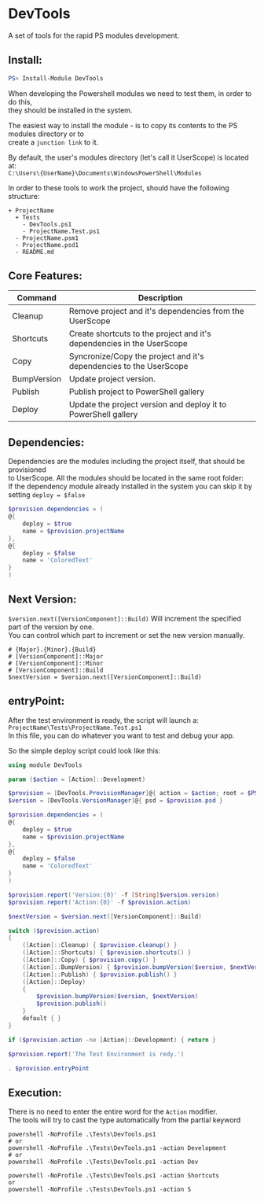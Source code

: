 # DevTools

A set of tools for the rapid PS modules development.


## Install:

```powershell
PS> Install-Module DevTools
```

When developing the Powershell modules we need to test them, in order to do this,<br>
they should be installed in the system. 

The easiest way to install the module - is to copy its contents to the PS modules directory or to<br>
create a `junction link` to it.

By default, the user's modules directory (let's call it UserScope) is located at:<br>
`C:\Users\{UserName}\Documents\WindowsPowerShell\Modules`

In order to these tools to work the project, should have the following structure:

```
+ ProjectName
  + Tests
    - DevTools.ps1
    - ProjectName.Test.ps1
  - ProjectName.psm1
  - ProjectName.psd1
  - README.md
```

## Core Features:

| Command   | Description |
| --------- | ----------- |
Cleanup     | Remove project and it's dependencies from the UserScope
Shortcuts   | Create shortcuts to the project and it's dependencies in the UserScope
Copy        | Syncronize/Copy the project and it's dependencies to the UserScope
BumpVersion | Update project version.
Publish     | Publish project to PowerShell gallery
Deploy      | Update the project version and deploy it to PowerShell gallery

## Dependencies:

Dependencies are the modules including the project itself, that should be provisioned<br>
to UserScope. All the modules should be located in the same root folder:<br>
If the dependency module already installed in the system you can skip it by setting `deploy = $false`

``` Powershell
$provision.dependencies = (
@{
    deploy = $true
    name = $provision.projectName
},
@{
    deploy = $false
    name = 'ColoredText'
}
)
```

## Next Version:

`$version.next([VersionComponent]::Build)` Will increment the specified part of the version by one.<br>
You can control which part to increment or set the new version manually.

```
# {Major}.{Minor}.{Build}
# [VersionComponent]::Major 
# [VersionComponent]::Minor
# [VersionComponent]::Build
$nextVersion = $version.next([VersionComponent]::Build)
```
## entryPoint:
 
 After the test environment is ready, the script will launch a:<br>
`ProjectName\Tests\ProjectName.Test.ps1`<br>
In this file, you can do whatever you want to test and debug your app.

So the simple deploy script could look like this:

```powershell
using module DevTools

param ($action = [Action]::Development)

$provision = [DevTools.ProvisionManager]@{ action = $action; root = $PSScriptRoot}
$version = [DevTools.VersionManager]@{ psd = $provision.psd }

$provision.dependencies = (
@{
    deploy = $true
    name = $provision.projectName
},
@{
    deploy = $false
    name = 'ColoredText'
}
)

$provision.report('Version:{0}' -f [String]$version.version)
$provision.report('Action:{0}' -f $provision.action)

$nextVersion = $version.next([VersionComponent]::Build)

switch ($provision.action)
{
    ([Action]::Cleanup) { $provision.cleanup() }
    ([Action]::Shortcuts) { $provision.shortcuts() }
    ([Action]::Copy) { $provision.copy() }
    ([Action]::BumpVersion) { $provision.bumpVersion($version, $nextVersion) }
    ([Action]::Publish) { $provision.publish() }
    ([Action]::Deploy)
    {
        $provision.bumpVersion($version, $nextVersion)
        $provision.publish()
    }
    default { }
}

if ($provision.action -ne [Action]::Development) { return }

$provision.report('The Test Environment is redy.')

. $provision.entryPoint

```

## Execution:

There is no need to enter the entire word for the `Action` modifier.<br>
The tools will try to cast the type automatically from the partial keyword

```shell
powershell -NoProfile .\Tests\DevTools.ps1
# or
powershell -NoProfile .\Tests\DevTools.ps1 -action Development
# or
powershell -NoProfile .\Tests\DevTools.ps1 -action Dev

powershell -NoProfile .\Tests\DevTools.ps1 -action Shortcuts
or 
powershell -NoProfile .\Tests\DevTools.ps1 -action S
```

